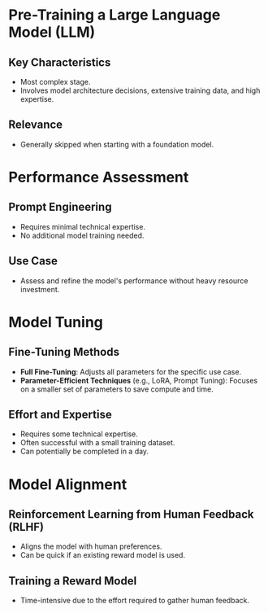# Pre-Training a Large Language Model (LLM)

## Key Characteristics
- Most complex stage.
- Involves model architecture decisions, extensive training data, and high expertise.

## Relevance
- Generally skipped when starting with a foundation model.

# Performance Assessment

## Prompt Engineering
- Requires minimal technical expertise.
- No additional model training needed.

## Use Case
- Assess and refine the model's performance without heavy resource investment.

# Model Tuning

## Fine-Tuning Methods
- **Full Fine-Tuning**: Adjusts all parameters for the specific use case.
- **Parameter-Efficient Techniques** (e.g., LoRA, Prompt Tuning): Focuses on a smaller set of parameters to save compute and time.

## Effort and Expertise
- Requires some technical expertise.
- Often successful with a small training dataset.
- Can potentially be completed in a day.

# Model Alignment

## Reinforcement Learning from Human Feedback (RLHF)
- Aligns the model with human preferences.
- Can be quick if an existing reward model is used.

## Training a Reward Model
- Time-intensive due to the effort required to gather human feedback.

